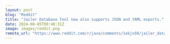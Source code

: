 ```yaml
---
layout: post
blog: "Reddit"
title: "Jailer Database Tool now also supports JSON and YAML exports."
date: 2024-08-05T09:48:31Z
image: images/reddit.png
remote_url: "https://www.reddit.com/r/java/comments/1ekjs50/jailer_database_tool_now_also_supports_json_and/"
---
```

